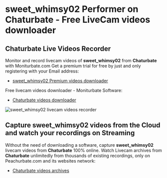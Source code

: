 # sweet_whimsy02 Performer on Chaturbate - Free LiveCam videos downloader

## Chaturbate Live Videos Recorder

Monitor and record livecam videos of **sweet_whimsy02** from **Chaturbate** with Moniturbate.com
Get a premium trial for free by just and only registering with your Email address:
* [sweet_whimsy02 Premium videos downloader](https://moniturbate.com/request-demo-licence-key.html)

Free livecam videos downloader - Moniturbate Software:
* [Chaturbate videos downloader](https://moniturbate.com/moniturbate-download-software.html)

![sweet_whimsy02 livecam videos recorder](https://peachurnet.com/templates/moniturbate-software.png)


## Capture sweet_whimsy02 videos from the Cloud and watch your recordings on Streaming

Without the need of downloading a software, capture **sweet_whimsy02** livecam videos from **Chaturbate** 100% online.
Watch Livecam archives from **Chaturbate** unlimitedly from thousands of existing recordings, only on Peachurbate.com and its websites network:
* [Chaturbate videos archives](https://peachurnet.com/)